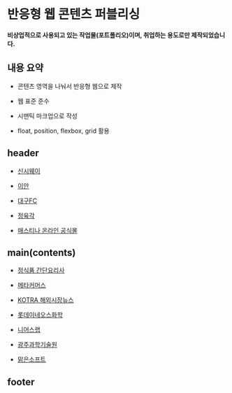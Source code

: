 반응형 웹 콘텐츠 퍼블리싱
=============
**비상업적으로 사용되고 있는 작업물(포트폴리오)이며, 취업하는 용도로만 제작되었습니다.**

## 내용 요약

- 콘텐츠 영역을 나눠서 반응형 웹으로 제작

- 웹 표준 준수

- 시맨틱 마크업으로 작성

- float, position, flexbox, grid 활용

## header

- [신시웨이](https://wangkodok.github.io/Responsive-Web-Publishing/header-part-5/index.html "신시웨이")

- [이안](https://wangkodok.github.io/Responsive-Web-Publishing/header-part-4/index.html "이안")

- [대구FC](https://wangkodok.github.io/Responsive-Web-Publishing/header-part-3/index.html "대구FC")

- [정육각](https://wangkodok.github.io/Responsive-Web-Publishing/header-part-2/index.html "정육각")

- [매스티나 온라인 공식몰](https://wangkodok.github.io/Responsive-Web-Publishing/header-part-1/layout-media-test.html "매스티나 온라인 공식몰")

## main(contents)

- [정식품 간단요리사](https://wangkodok.github.io/Responsive-Web-Publishing/main-part-7/index.html "정식품 간단요리사")

- [메타커머스](https://wangkodok.github.io/Responsive-Web-Publishing/main-part-6/index.html "메타커머스")

- [KOTRA 해외시장뉴스](https://wangkodok.github.io/Responsive-Web-Publishing/main-part-5/index.html "KOTRA 해외시장뉴스")

- [롯데이네오스화학](https://wangkodok.github.io/Responsive-Web-Publishing/main-part-4/index.html "롯데이네오스화학")

- [니어스랩](https://wangkodok.github.io/Responsive-Web-Publishing/main-part-3/index.html "니어스랩")

- [광주과학기술원](https://wangkodok.github.io/Responsive-Web-Publishing/main-part-2/index.html "광주과학기술원")

- [맑은소프트](https://wangkodok.github.io/Responsive-Web-Publishing/main-part-1/index.html "맑은소프트")

## footer